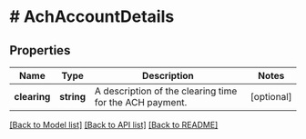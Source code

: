 # # AchAccountDetails

## Properties

Name | Type | Description | Notes
------------ | ------------- | ------------- | -------------
**clearing** | **string** | A description of the clearing time for the ACH payment. | [optional]

[[Back to Model list]](../../README.md#models) [[Back to API list]](../../README.md#endpoints) [[Back to README]](../../README.md)

